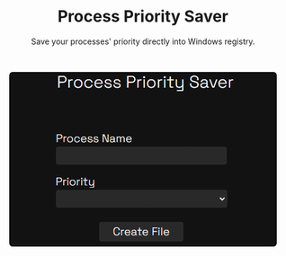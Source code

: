 <h1 align="center">Process Priority Saver</h1>
<p align="center">Save your processes' priority directly into Windows registry.</p>
</br>
<p align="center" style="border-radius:4px">
  <img src="./assets/screenshot.png"/>
</p>
